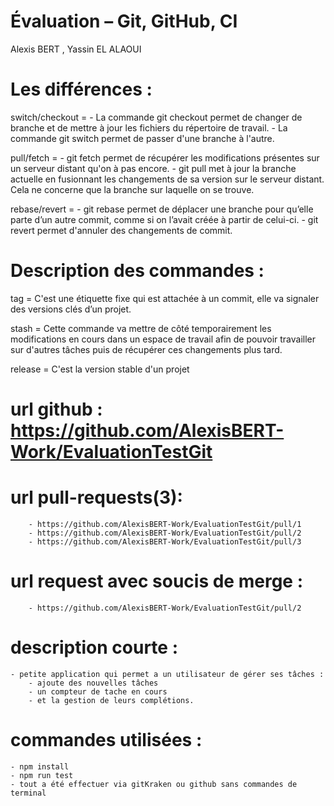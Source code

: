 # Évaluation – Git, GitHub, CI
Alexis BERT , Yassin EL ALAOUI

# Les différences : 
switch/checkout = 
        - La commande git checkout permet de changer de branche et de mettre à jour les fichiers du répertoire de travail.
        - La commande git switch permet de passer d'une branche à l'autre.

pull/fetch = 
        - git fetch permet de récupérer les modifications présentes sur un serveur distant qu'on à pas encore.
        - git pull met à jour la branche actuelle en fusionnant les changements de sa version sur le serveur distant. Cela ne concerne que la branche sur laquelle on se trouve.

rebase/revert = 
        - git rebase permet de déplacer une branche pour qu’elle parte d’un autre commit, comme si on l’avait créée à partir de celui-ci.
        - git revert permet d'annuler des changements de commit.


# Description des commandes :
tag = C'est une étiquette fixe qui est attachée à un commit, elle va signaler des versions clés d’un projet.

stash = Cette commande va mettre de côté temporairement les modifications en cours dans un espace de travail afin de pouvoir travailler sur d'autres tâches puis de récupérer ces changements plus tard.

release = C'est la version stable d'un projet


# url github : https://github.com/AlexisBERT-Work/EvaluationTestGit

# url pull-requests(3):
        - https://github.com/AlexisBERT-Work/EvaluationTestGit/pull/1
        - https://github.com/AlexisBERT-Work/EvaluationTestGit/pull/2
        - https://github.com/AlexisBERT-Work/EvaluationTestGit/pull/3


# url request avec soucis de merge : 
        - https://github.com/AlexisBERT-Work/EvaluationTestGit/pull/2


# description courte :
    - petite application qui permet a un utilisateur de gérer ses tâches :
        - ajoute des nouvelles tâches
        - un compteur de tache en cours
        - et la gestion de leurs complétions.

# commandes utilisées :
    - npm install
    - npm run test
    - tout a été effectuer via gitKraken ou github sans commandes de terminal
